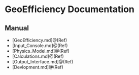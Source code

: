 # GeoEfficiency Documentation

## Manual

* [GeoEfficiency.md]@(Ref)
* [Input_Console.md]@(Ref)
* [Physics_Model.md]@(Ref)
* [Calculations.md]@(Ref)
* [Output_Interface.md]@(Ref)
* [Devlopment.md]@(Ref)